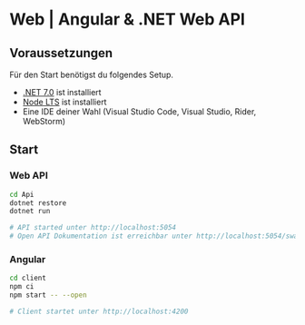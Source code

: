 # Web | Angular & .NET Web API

## Voraussetzungen

Für den Start benötigst du folgendes Setup.

- [.NET 7.0](https://dotnet.microsoft.com/en-us/download/dotnet/7.0) ist installiert
- [Node LTS](https://nodejs.org) ist installiert
- Eine IDE deiner Wahl (Visual Studio Code, Visual Studio, Rider, WebStorm)

## Start

### Web API

```bash
cd Api
dotnet restore
dotnet run

# API started unter http://localhost:5054
# Open API Dokumentation ist erreichbar unter http://localhost:5054/swagger
```

### Angular

```bash
cd client
npm ci
npm start -- --open

# Client startet unter http://localhost:4200
```

